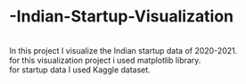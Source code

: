 # -Indian-Startup-Visualization
<br>
In this project I visualize the Indian startup data of 2020-2021.
<br>
for this visualization project i used matplotlib library.
<br>
for startup data I used Kaggle dataset.
<br>

